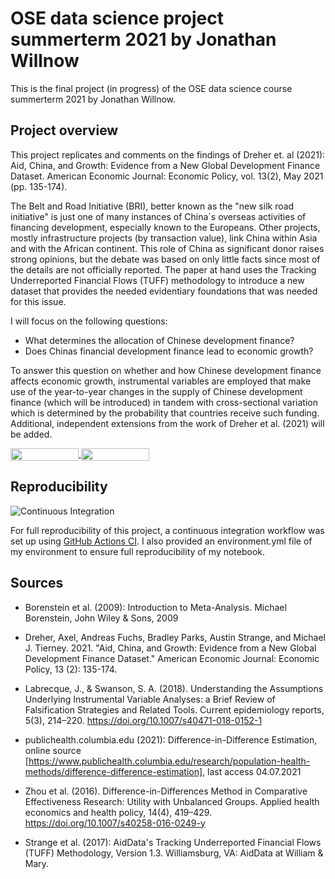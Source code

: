 # OSE data science project summerterm 2021 by Jonathan Willnow

This is the final project (in progress) of the OSE data science course summerterm 2021 by Jonathan Willnow. 

## Project overview

This project replicates and comments on the findings of Dreher et. al (2021): Aid, China, and Growth: Evidence from a New Global Development Finance Dataset. American Economic Journal: Economic Policy, vol. 13(2), May 2021 (pp. 135-174).

The Belt and Road Initiative (BRI), better known as the "new silk road initiative" is just one of many instances of China´s overseas activities of financing development, especially known to the Europeans. Other projects, mostly infrastructure projects (by transaction value), link China within Asia and with the African continent. This role of China as significant donor raises strong opinions, but the debate was based on only little facts since most of the details are not officially reported. The paper at hand uses the Tracking Underreported Financial Flows (TUFF) methodology to introduce a new dataset that provides the needed evidentiary foundations that was needed for this issue.

I will focus on the following questions: 

* What determines the allocation of Chinese development finance?
* Does Chinas financial development finance lead to economic growth?

To answer this question on whether and how Chinese development finance affects economic growth, instrumental variables are employed that make use of the year-to-year changes in the supply of Chinese development finance (which will be introduced) in tandem with cross-sectional variation which is determined by the probability that countries receive such funding. Additional, independent extensions from the work of Dreher et al. (2021) will be added.



<a href="https://nbviewer.jupyter.org/github/OpenSourceEconomics/ose-data-science-course-project-JonathanWillnow/blob/master/JonathanWillnowOSE.ipynb"
   target="_parent">
   <img align="center"
  src="https://raw.githubusercontent.com/jupyter/design/master/logos/Badges/nbviewer_badge.png"
      width="109" height="20">
</a>
<a href="https://mybinder.org/v2/gh/OpenSourceEconomics/ose-data-science-course-project-JonathanWillnow/master?filepath=JonathanWillnowOSE.ipynb"
    target="_parent">
    <img align="center"
       src="https://mybinder.org/badge_logo.svg"
       width="109" height="20">
</a>

## Reproducibility


![Continuous Integration](https://github.com/OpenSourceEconomics/ose-template-course-project/workflows/Continuous%20Integration/badge.svg)

For full reproducibility of this project, a continuous integration workflow was set up using [GitHub Actions CI](https://docs.github.com/en/actions). I also provided an environment.yml file of my environment to ensure full reproducibility of my notebook.



## Sources


* Borenstein et al. (2009): Introduction to Meta-Analysis. Michael Borenstein, John Wiley & Sons, 2009


* Dreher, Axel, Andreas Fuchs, Bradley Parks, Austin Strange, and Michael J. Tierney. 2021. "Aid, China, and Growth: Evidence from a New Global Development Finance Dataset." American Economic Journal: Economic Policy, 13 (2): 135-174.


* Labrecque, J., & Swanson, S. A. (2018). Understanding the Assumptions Underlying Instrumental Variable Analyses: a Brief Review of Falsification Strategies and Related Tools. Current epidemiology reports, 5(3), 214–220. https://doi.org/10.1007/s40471-018-0152-1


* publichealth.columbia.edu (2021): Difference-in-Difference Estimation, online source [https://www.publichealth.columbia.edu/research/population-health-methods/difference-difference-estimation], last access 04.07.2021


* Zhou et al. (2016). Difference-in-Differences Method in Comparative Effectiveness Research: Utility with Unbalanced Groups. Applied health economics and health policy, 14(4), 419–429. https://doi.org/10.1007/s40258-016-0249-y


* Strange et al. (2017): AidData's Tracking Underreported Financial Flows (TUFF) Methodology, Version 1.3. Williamsburg, VA: AidData at William & Mary.




